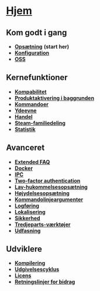 # **[Hjem](https://github.com/JustArchi/ArchiSteamFarm/wiki/Home)**

## Kom godt i gang

* **[Opsætning](https://github.com/JustArchi/ArchiSteamFarm/wiki/Setting-up)** **(start her)**
* **[Konfiguration](https://github.com/JustArchi/ArchiSteamFarm/wiki/Configuration)**
* **[OSS](https://github.com/JustArchi/ArchiSteamFarm/wiki/FAQ)**

## Kernefunktioner

* **[Kompabilitet](https://github.com/JustArchi/ArchiSteamFarm/wiki/Compatibility)**
* **[Produktaktivering i baggrunden](https://github.com/JustArchi/ArchiSteamFarm/wiki/Background-games-redeemer)**
* **[Kommandoer](https://github.com/JustArchi/ArchiSteamFarm/wiki/Commands)**
* **[Ydeevne](https://github.com/JustArchi/ArchiSteamFarm/wiki/Performance)**
* **[Handel](https://github.com/JustArchi/ArchiSteamFarm/wiki/Trading)**
* **[Steam-familiedeling](https://github.com/JustArchi/ArchiSteamFarm/wiki/Steam-Family-Sharing)**
* **[Statistik](https://github.com/JustArchi/ArchiSteamFarm/wiki/Statistics)**

## Avanceret

* **[Extended FAQ](https://github.com/JustArchi/ArchiSteamFarm/wiki/Extended-FAQ)**
* **[Docker](https://github.com/JustArchi/ArchiSteamFarm/wiki/Docker)**
* **[IPC](https://github.com/JustArchi/ArchiSteamFarm/wiki/IPC)**
* **[Two-factor authentication](https://github.com/JustArchi/ArchiSteamFarm/wiki/Two-factor-authentication)**
* **[Lav-hukommelsesopsætning](https://github.com/JustArchi/ArchiSteamFarm/wiki/Low-memory-setup)**
* **[Højydelsesopsætning](https://github.com/JustArchi/ArchiSteamFarm/wiki/High-performance-setup)**
* **[Kommandolinjeargumenter](https://github.com/JustArchi/ArchiSteamFarm/wiki/Command-line-arguments)**
* **[Logføring](https://github.com/JustArchi/ArchiSteamFarm/wiki/Logging)**
* **[Lokalisering](https://github.com/JustArchi/ArchiSteamFarm/wiki/Localization)**
* **[Sikkerhed](https://github.com/JustArchi/ArchiSteamFarm/wiki/Security)**
* **[Tredjeparts-værktøjer](https://github.com/JustArchi/ArchiSteamFarm/wiki/Third-party-tools)**
* **[Udfasning](https://github.com/JustArchi/ArchiSteamFarm/wiki/Deprecation)**

## Udviklere

* **[Kompilering](https://github.com/JustArchi/ArchiSteamFarm/wiki/Compilation)**
* **[Udgivelsescyklus](https://github.com/JustArchi/ArchiSteamFarm/wiki/Release-cycle)**
* **[Licens](https://github.com/JustArchi/ArchiSteamFarm/wiki/License)**
* **[Retningslinjer for bidrag](https://github.com/JustArchi/ArchiSteamFarm/blob/master/.github/CONTRIBUTING.md)**